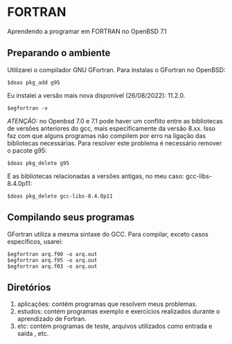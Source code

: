 # FORTRAN
Aprendendo a programar em FORTRAN no OpenBSD 7.1

## Preparando o ambiente 

Utilizarei o compilador GNU GFortran. Para instalas o GFortran no OpenBSD:
	
	$doas pkg_add g95
 
Eu instalei a versão mais nova disponível (26/08/2022): 11.2.0.
	
	$egfortran -v

*ATENÇÃO:* no Openbsd 7.0 e 7.1 pode haver um conflito entre as bibliotecas
de versões anteriores do gcc, mais especificamente da versão 8.xx.
Isso faz com que alguns programas não compilem por erro na ligação das
bibliotecas necessárias.
Para resolver este problema é necessário remover o pacote g95:

	$doas pkg_delete g95

E as bibliotecas relacionadas a versões antigas, no meu caso: gcc-libs-8.4.0p11:
	
	$doas pkg_delete gcc-libs-8.4.0p11

## Compilando seus programas

GFortran utiliza a mesma sintaxe do GCC. Para compilar, exceto casos específicos, usarei:
	
	$egfortran arq.f90 -o arq.out
	$egfortran arq.f95 -o arq.out
	$egfortran arq.f03 -o arq.out

## Diretórios

1. aplicações: contém programas que resolvem meus problemas.
2. estudos: contém programas exemplo e exercícios realizados durante 
o aprendizado de Fortran.
3. etc: contém programas de teste, arquivos utilizados como entrada e saída
, etc.
